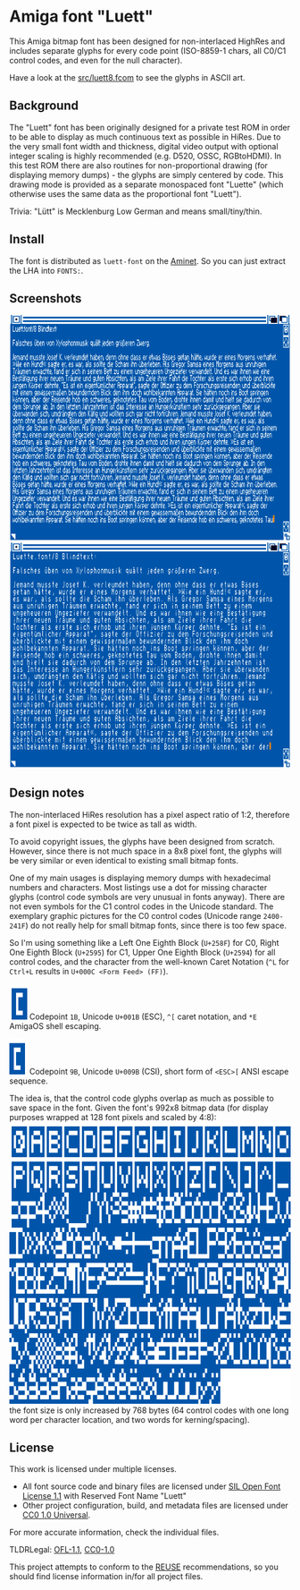 # Amiga font "Luett"

This Amiga bitmap font has been designed for non-interlaced HighRes
and includes separate glyphs for every code point (ISO-8859-1 chars,
all C0/C1 control codes, and even for the null character).

Have a look at the [src/luett8.fcom](src/luett8.fcom)
to see the glyphs in ASCII art.

## Background

The "Luett" font has been originally designed for a private test ROM in
order to be able to display as much continuous text as possible in HiRes.
Due to the very small font width and thickness, digital video output with
optional integer scaling is highly recommended (e.g. D520, OSSC, RGBtoHDMI).
In this test ROM there are also routines for non-proportional drawing
(for displaying memory dumps) - the glyphs are simply centered by code.
This drawing mode is provided as a separate monospaced font "Luette"
(which otherwise uses the same data as the proportional font "Luett").

Trivia: "Lütt" is Mecklenburg Low German and means small/tiny/thin.

## Install

The font is distributed as `luett-font` on the [Aminet].
So you can just extract the LHA into `FONTS:`.

[Aminet]: https://aminet.net/package/text/bfont/luett-font

## Screenshots

![Luett.font/8 German filler text](Luett8.png "Luett.font/8")  
![Luette.font/8 German filler text](Luette8.png "Luette.font/8")

## Design notes

The non-interlaced HiRes resolution has a pixel aspect ratio of 1:2,
therefore a font pixel is expected to be twice as tall as width.

To avoid copyright issues, the glyphs have been designed from scratch.
However, since there is not much space in a 8x8 pixel font, the glyphs
will be very similar or even identical to existing small bitmap fonts.

One of my main usages is displaying memory dumps with hexadecimal numbers
and characters. Most listings use a dot for missing character glyphs
(control code symbols are very unusual in fonts anyway). There are not even
symbols for the C1 control codes in the Unicode standard. The exemplary
graphic pictures for the C0 control codes (Unicode range `2400-241F`) do
not really help for small bitmap fonts, since there is too few space.

So I'm using something like a
Left One Eighth Block (`U+258F`) for C0,
Right One Eighth Block (`U+2595`) for C1,
Upper One Eighth Block (`U+2594`) for all control codes,
and the character from the well-known Caret Notation
(`^L` for `Ctrl+L` results in `U+000C <Form Feed> (FF)`).

![Codepoint 1B image](images/luett-1b.png "Codepoint 1B (ESC)")
Codepoint `1B`, Unicode `U+001B` <Escape> (ESC),
`^[` caret notation, and `*E` AmigaOS shell escaping.

![Codepoint 9B image](images/luett-9b.png "Codepoint 9B (CSI)")
Codepoint `9B`, Unicode `U+009B` <Control Sequence Introducer> (CSI),
short form of `<ESC>[` ANSI escape sequence.

The idea is, that the control code glyphs overlap as much as possible
to save space in the font. Given the font's 992x8 bitmap data (for
display purposes wrapped at 128 font pixels and scaled by 4:8):  
![Luett8 bitmap data image](images/luett8d.png "Luett8 bitmap data")  
the font size is only increased by 768 bytes (64 control codes with
one long word per character location, and two words for kerning/spacing).

## License

This work is licensed under multiple licenses.

- All font source code and binary files are licensed under
  [SIL Open Font License 1.1] with Reserved Font Name "Luett"
- Other project configuration, build, and metadata files
  are licensed under [CC0 1.0 Universal].

For more accurate information, check the individual files.

[SIL Open Font License 1.1]: LICENSES/OFL-1.1-RFN.txt
[CC0 1.0 Universal]: LICENSES/CC0-1.0.txt

TLDRLegal:
[OFL-1.1](https://www.tldrlegal.com/l/ofl),
[CC0-1.0](https://www.tldrlegal.com/l/cc0-1.0)

This project attempts to conform to the [REUSE] recommendations,
so you should find license information in/for all project files.

[REUSE]: https://reuse.software/
